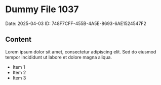 # Dummy File 1037

Date: 2025-04-03
ID: 748F7CFF-455B-4A5E-8693-6AE1524547F2

## Content

Lorem ipsum dolor sit amet, consectetur adipiscing elit.
Sed do eiusmod tempor incididunt ut labore et dolore magna aliqua.

* Item 1
* Item 2
* Item 3

